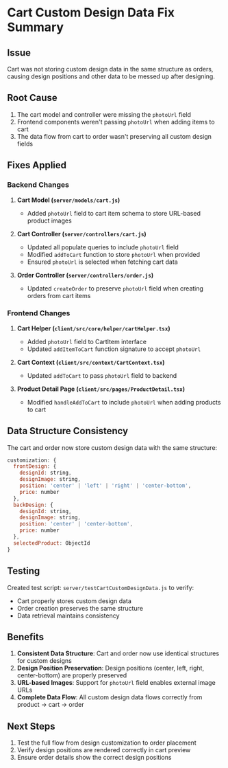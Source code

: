 # Cart Custom Design Data Fix Summary

## Issue
Cart was not storing custom design data in the same structure as orders, causing design positions and other data to be messed up after designing.

## Root Cause
1. The cart model and controller were missing the `photoUrl` field
2. Frontend components weren't passing `photoUrl` when adding items to cart
3. The data flow from cart to order wasn't preserving all custom design fields

## Fixes Applied

### Backend Changes

1. **Cart Model (`server/models/cart.js`)**
   - Added `photoUrl` field to cart item schema to store URL-based product images

2. **Cart Controller (`server/controllers/cart.js`)**
   - Updated all populate queries to include `photoUrl` field
   - Modified `addToCart` function to store `photoUrl` when provided
   - Ensured `photoUrl` is selected when fetching cart data

3. **Order Controller (`server/controllers/order.js`)**
   - Updated `createOrder` to preserve `photoUrl` field when creating orders from cart items

### Frontend Changes

1. **Cart Helper (`client/src/core/helper/cartHelper.tsx`)**
   - Added `photoUrl` field to CartItem interface
   - Updated `addItemToCart` function signature to accept `photoUrl`

2. **Cart Context (`client/src/context/CartContext.tsx`)**
   - Updated `addToCart` to pass `photoUrl` field to backend

3. **Product Detail Page (`client/src/pages/ProductDetail.tsx`)**
   - Modified `handleAddToCart` to include `photoUrl` when adding products to cart

## Data Structure Consistency

The cart and order now store custom design data with the same structure:

```javascript
customization: {
  frontDesign: {
    designId: string,
    designImage: string,
    position: 'center' | 'left' | 'right' | 'center-bottom',
    price: number
  },
  backDesign: {
    designId: string,
    designImage: string,
    position: 'center' | 'center-bottom',
    price: number
  },
  selectedProduct: ObjectId
}
```

## Testing

Created test script: `server/testCartCustomDesignData.js` to verify:
- Cart properly stores custom design data
- Order creation preserves the same structure
- Data retrieval maintains consistency

## Benefits

1. **Consistent Data Structure**: Cart and order now use identical structures for custom designs
2. **Design Position Preservation**: Design positions (center, left, right, center-bottom) are properly preserved
3. **URL-based Images**: Support for `photoUrl` field enables external image URLs
4. **Complete Data Flow**: All custom design data flows correctly from product → cart → order

## Next Steps

1. Test the full flow from design customization to order placement
2. Verify design positions are rendered correctly in cart preview
3. Ensure order details show the correct design positions
